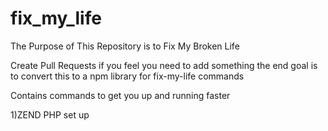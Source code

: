 # fix_my_life

The Purpose of This Repository is to Fix My Broken Life

Create Pull Requests if you feel you need to add something the end goal is to convert this to a npm library for fix-my-life commands

Contains commands to get you up and running faster 

1)ZEND PHP set up
